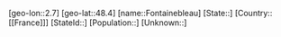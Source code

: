 ﻿---
location: [48.4,2.7]
mapzoom: [7,12] 
mapmarker: city 
type: City
tags:
- geo/City


SpocWebEntityId: 30206
isDeleted: false
confidential: public

---
[geo-lon::2.7]
[geo-lat::48.4]
[name::Fontainebleau]
[State::]
[Country::[[France]]]
[StateId::]
[Population::]
[Unknown::]

